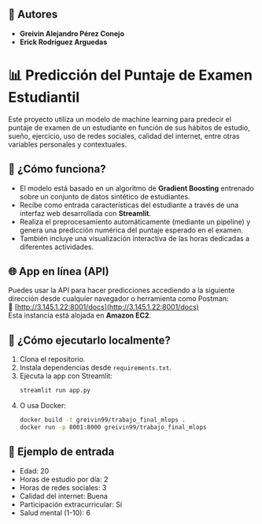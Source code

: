 ## 👥 Autores
- **Greivin Alejandro Pérez Conejo**
- **Erick Rodríguez Arguedas**

# 📊 Predicción del Puntaje de Examen Estudiantil

Este proyecto utiliza un modelo de machine learning para predecir el puntaje de examen de un estudiante en función de sus hábitos de estudio, sueño, ejercicio, uso de redes sociales, calidad del internet, entre otras variables personales y contextuales.

## 🧠 ¿Cómo funciona?
- El modelo está basado en un algoritmo de **Gradient Boosting** entrenado sobre un conjunto de datos sintético de estudiantes.
- Recibe como entrada características del estudiante a través de una interfaz web desarrollada con **Streamlit**.
- Realiza el preprocesamiento automáticamente (mediante un pipeline) y genera una predicción numérica del puntaje esperado en el examen.
- También incluye una visualización interactiva de las horas dedicadas a diferentes actividades.

## 🌐 App en línea (API)
Puedes usar la API para hacer predicciones accediendo a la siguiente dirección desde cualquier navegador o herramienta como Postman:  
🔗 [http://3.145.1.22:8001/docs](http://3.145.1.22:8001/docs)  
Esta instancia está alojada en **Amazon EC2**.

## 🚀 ¿Cómo ejecutarlo localmente?
1. Clona el repositorio.
2. Instala dependencias desde `requirements.txt`.
3. Ejecuta la app con Streamlit:
   ```bash
   streamlit run app.py
   ```
4. O usa Docker:
   ```bash
   docker build -t greivin99/trabajo_final_mlops .
   docker run -p 8001:8000 greivin99/trabajo_final_mlops
   ```

## 🧪 Ejemplo de entrada
- Edad: 20  
- Horas de estudio por día: 2  
- Horas de redes sociales: 3  
- Calidad del internet: Buena  
- Participación extracurricular: Sí  
- Salud mental (1-10): 6  

